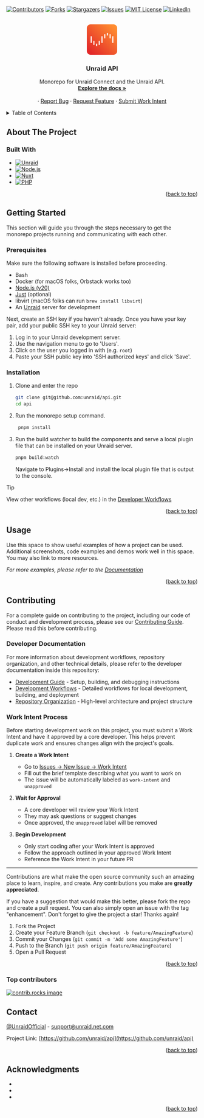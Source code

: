 <!-- Adapted from: https://github.com/othneildrew/Best-README-Template -->
<!-- Improved compatibility of back to top link: See: https://github.com/othneildrew/Best-README-Template/pull/73 -->
<a id="readme-top"></a>

<!-- PROJECT SHIELDS -->
<!--
*** I'm using markdown "reference style" links for readability.
*** Reference links are enclosed in brackets [ ] instead of parentheses ( ).
*** See the bottom of this document for the declaration of the reference variables
*** for contributors-url, forks-url, etc. This is an optional, concise syntax you may use.
*** https://www.markdownguide.org/basic-syntax/#reference-style-links
-->
[![Contributors][contributors-shield]][contributors-url]
[![Forks][forks-shield]][forks-url]
[![Stargazers][stars-shield]][stars-url]
[![Issues][issues-shield]][issues-url]
[![MIT License][license-shield]][license-url]
[![LinkedIn][linkedin-shield]][linkedin-url]

<!-- PROJECT LOGO -->
<br />
<div align="center">
  <a href="https://github.com/unraid/api">
    <img src=".github/unraid.svg" alt="Logo" width="80" height="80"/>
  </a>

<h3 align="center">Unraid API</h3>

  <p align="center">
    Monorepo for Unraid Connect and the Unraid API.
    <br />
    <a href="https://docs.unraid.net/"><strong>Explore the docs »</strong></a>
    <br />
    <br />
    ·
    <a href="https://github.com/unraid/api/issues/new?template=bug_report.md">Report Bug</a>
    ·
    <a href="https://github.com/unraid/api/issues/new?template=feature_request.md">Request Feature</a>
    ·
    <a href="https://github.com/unraid/api/issues/new?template=work_intent.md&type=task">Submit Work Intent</a>
  </p>
</div>

<!-- TABLE OF CONTENTS -->
<details>
  <summary>Table of Contents</summary>
  <ol>
    <li>
      <a href="#about-the-project">About The Project</a>
      <ul>
        <li><a href="#built-with">Built With</a></li>
      </ul>
    </li>
    <li>
      <a href="#getting-started">Getting Started</a>
      <ul>
        <li><a href="#prerequisites">Prerequisites</a></li>
        <li><a href="#installation">Installation</a></li>
      </ul>
    </li>
    <li><a href="#usage">Usage</a></li>
    <li><a href="#roadmap">Roadmap</a></li>
    <li><a href="#contributing">Contributing</a></li>
    <li><a href="#license">License</a></li>
    <li><a href="#contact">Contact</a></li>
    <li><a href="#acknowledgments">Acknowledgments</a></li>
  </ol>
</details>

<!-- ABOUT THE PROJECT -->
## About The Project

<!-- [![Product Name Screen Shot][product-screenshot]](https://unraid.net) 

<p align="right">(<a href="#readme-top">back to top</a>)</p> -->

### Built With

* [![Unraid][Unraid]][Unraid-url]
* [![Node.js][Node.js]][Node-url]
* [![Nuxt][Nuxt.js]][Nuxt-url]
* [![PHP][PHP]][PHP-url]

<p align="right">(<a href="#readme-top">back to top</a>)</p>

<!-- GETTING STARTED -->
## Getting Started

This section will guide you through the steps necessary to get the monorepo projects running and
communicating with each other.

### Prerequisites

Make sure the following software is installed before proceeding.

* Bash
* Docker (for macOS folks, Orbstack works too)
* [Node.js (v20)][Node-url]
* [Just](https://github.com/casey/just) (optional)
* libvirt (macOS folks can run `brew install libvirt`)
* An [Unraid][Unraid-url] server for development

Next, create an SSH key if you haven't already.
Once you have your key pair, add your public SSH key to your Unraid server:

1. Log in to your Unraid development server.
2. Use the navigation menu to go to 'Users'.
3. Click on the user you logged in with (e.g. `root`)
4. Paste your SSH public key into 'SSH authorized keys' and click 'Save'.

### Installation

1. Clone and enter the repo

   ```sh
   git clone git@github.com:unraid/api.git
   cd api
   ```

2. Run the monorepo setup command.

   ```sh
    pnpm install
   ```

3. Run the build watcher to build the components and serve a local plugin file that can be installed on your Unraid server.

   ```sh
   pnpm build:watch
   ```

   Navigate to Plugins->Install and install the local plugin file that is output to the console.

> [!TIP]
> View other workflows (local dev, etc.) in the [Developer Workflows](./api/docs/developer/workflows.md)

<p align="right">(<a href="#readme-top">back to top</a>)</p>

<!-- USAGE EXAMPLES -->
## Usage

Use this space to show useful examples of how a project can be used. Additional screenshots, code examples and demos work well in this space. You may also link to more resources.

_For more examples, please refer to the [Documentation](https://docs.unraid.net/)_

<p align="right">(<a href="#readme-top">back to top</a>)</p>

<!-- ROADMAP -->
<!-- ## Roadmap

- [ ] Feature 1
- [ ] Feature 2
- [ ] Feature 3
    - [ ] Nested Feature

See the [open issues](https://github.com/unraid/api/issues) for a full list of proposed features (and known issues).

<p align="right">(<a href="#readme-top">back to top</a>)</p> -->

<!-- CONTRIBUTING -->
## Contributing

For a complete guide on contributing to the project, including our code of conduct and development process, please see our [Contributing Guide](./CONTRIBUTING.md). Please read this before contributing.

### Developer Documentation

For more information about development workflows, repository organization, and other technical details, please refer to the developer documentation inside this repository:

* [Development Guide](./api/docs/developer/development.md) - Setup, building, and debugging instructions
* [Development Workflows](./api/docs/developer/workflows.md) - Detailed workflows for local development, building, and deployment
* [Repository Organization](./api/docs/developer/repo-organization.md) - High-level architecture and project structure

### Work Intent Process

Before starting development work on this project, you must submit a Work Intent and have it approved by a core developer. This helps prevent duplicate work and ensures changes align with the project's goals.

1. **Create a Work Intent**
   * Go to [Issues → New Issue → Work Intent](https://github.com/unraid/api/issues/new?template=work_intent.md)
   * Fill out the brief template describing what you want to work on
   * The issue will be automatically labeled as `work-intent` and `unapproved`

2. **Wait for Approval**
   * A core developer will review your Work Intent
   * They may ask questions or suggest changes
   * Once approved, the `unapproved` label will be removed

3. **Begin Development**
   * Only start coding after your Work Intent is approved
   * Follow the approach outlined in your approved Work Intent
   * Reference the Work Intent in your future PR

---

Contributions are what make the open source community such an amazing place to learn, inspire, and create. Any contributions you make are **greatly appreciated**.

If you have a suggestion that would make this better, please fork the repo and create a pull request. You can also simply open an issue with the tag "enhancement".
Don't forget to give the project a star! Thanks again!

1. Fork the Project
2. Create your Feature Branch (`git checkout -b feature/AmazingFeature`)
3. Commit your Changes (`git commit -m 'Add some AmazingFeature'`)
4. Push to the Branch (`git push origin feature/AmazingFeature`)
5. Open a Pull Request

<p align="right">(<a href="#readme-top">back to top</a>)</p>

### Top contributors

<a href="https://github.com/unraid/api/graphs/contributors">
  <img src="https://contrib.rocks/image?repo=unraid/api" alt="contrib.rocks image" />
</a>

<!-- LICENSE -->
<!-- ## License

<p align="right">(<a href="#readme-top">back to top</a>)</p> -->

<!-- CONTACT -->
## Contact

[@UnraidOfficial](https://twitter.com/UnraidOfficial) - <support@unraid.net.com>

Project Link: [https://github.com/unraid/api](https://github.com/unraid/api)

<p align="right">(<a href="#readme-top">back to top</a>)</p>

<!-- ACKNOWLEDGMENTS -->
## Acknowledgments

* []()
* []()
* []()

<p align="right">(<a href="#readme-top">back to top</a>)</p>

<!-- MARKDOWN LINKS & IMAGES -->
<!-- https://www.markdownguide.org/basic-syntax/#reference-style-links -->
[contributors-shield]: https://img.shields.io/github/contributors/unraid/api.svg?style=for-the-badge
[contributors-url]: https://github.com/unraid/api/graphs/contributors
[forks-shield]: https://img.shields.io/github/forks/unraid/api.svg?style=for-the-badge
[forks-url]: https://github.com/unraid/api/network/members
[stars-shield]: https://img.shields.io/github/stars/unraid/api.svg?style=for-the-badge
[stars-url]: https://github.com/unraid/api/stargazers
[issues-shield]: https://img.shields.io/github/issues/unraid/api.svg?style=for-the-badge
[issues-url]: https://github.com/unraid/api/issues
[license-shield]: https://img.shields.io/github/license/unraid/api.svg?style=for-the-badge
[license-url]: https://github.com/unraid/api/blob/master/LICENSE.txt
[linkedin-shield]: https://img.shields.io/badge/-LinkedIn-black.svg?style=for-the-badge&logo=linkedin&colorB=555
[linkedin-url]: https://www.linkedin.com/company/unraid
[Nuxt.js]: https://img.shields.io/badge/Nuxt-002E3B?style=for-the-badge&logo=nuxtdotjs&logoColor=#00DC82
[Node.js]: https://img.shields.io/badge/node.js-6DA55F?style=for-the-badge&logo=node.js&logoColor=white
[PHP]: https://img.shields.io/badge/php-%23777BB4.svg?style=for-the-badge&logo=php&logoColor=white
[Unraid]: https://img.shields.io/badge/unraid-%23F15A2C.svg?style=for-the-badge&logo=unraid&logoColor=white
[Unraid-url]: https://unraid.net
[Nuxt-url]: https://nuxt.com/
[Node-url]: https://nodejs.org/
[PHP-url]: https://php.net/
